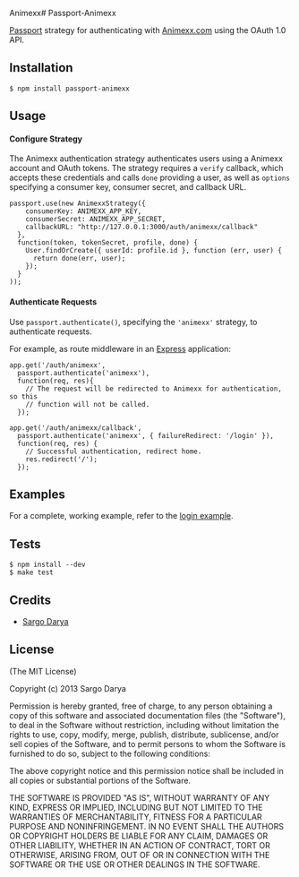 Animexx# Passport-Animexx

[Passport](https://github.com/jaredhanson/passport) strategy for authenticating
with [Animexx.com](http://www.animexx.de/) using the OAuth 1.0 API.

## Installation

    $ npm install passport-animexx

## Usage

#### Configure Strategy

The Animexx authentication strategy authenticates users using a Animexx
account and OAuth tokens.  The strategy requires a `verify` callback, which
accepts these credentials and calls `done` providing a user, as well as `options`
specifying a consumer key, consumer secret, and callback URL.

    passport.use(new AnimexxStrategy({
        consumerKey: ANIMEXX_APP_KEY,
        consumerSecret: ANIMEXX_APP_SECRET,
        callbackURL: "http://127.0.0.1:3000/auth/animexx/callback"
      },
      function(token, tokenSecret, profile, done) {
        User.findOrCreate({ userId: profile.id }, function (err, user) {
          return done(err, user);
        });
      }
    ));

#### Authenticate Requests

Use `passport.authenticate()`, specifying the `'animexx'` strategy, to
authenticate requests.

For example, as route middleware in an [Express](http://expressjs.com/)
application:

    app.get('/auth/animexx',
      passport.authenticate('animexx'),
      function(req, res){
        // The request will be redirected to Animexx for authentication, so this
        // function will not be called.
      });

    app.get('/auth/animexx/callback',
      passport.authenticate('animexx', { failureRedirect: '/login' }),
      function(req, res) {
        // Successful authentication, redirect home.
        res.redirect('/');
      });

## Examples

For a complete, working example, refer to the [login example](https://github.com/sargodarya/passport-animexx/tree/master/examples/login).

## Tests

    $ npm install --dev
    $ make test

## Credits

  - [Sargo Darya](http://github.com/sargodarya)

## License

(The MIT License)

Copyright (c) 2013 Sargo Darya

Permission is hereby granted, free of charge, to any person obtaining a copy of
this software and associated documentation files (the "Software"), to deal in
the Software without restriction, including without limitation the rights to
use, copy, modify, merge, publish, distribute, sublicense, and/or sell copies of
the Software, and to permit persons to whom the Software is furnished to do so,
subject to the following conditions:

The above copyright notice and this permission notice shall be included in all
copies or substantial portions of the Software.

THE SOFTWARE IS PROVIDED "AS IS", WITHOUT WARRANTY OF ANY KIND, EXPRESS OR
IMPLIED, INCLUDING BUT NOT LIMITED TO THE WARRANTIES OF MERCHANTABILITY, FITNESS
FOR A PARTICULAR PURPOSE AND NONINFRINGEMENT. IN NO EVENT SHALL THE AUTHORS OR
COPYRIGHT HOLDERS BE LIABLE FOR ANY CLAIM, DAMAGES OR OTHER LIABILITY, WHETHER
IN AN ACTION OF CONTRACT, TORT OR OTHERWISE, ARISING FROM, OUT OF OR IN
CONNECTION WITH THE SOFTWARE OR THE USE OR OTHER DEALINGS IN THE SOFTWARE.
